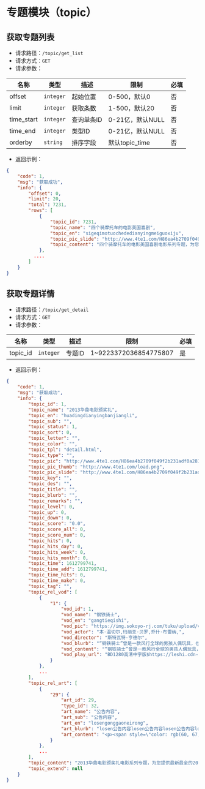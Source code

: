 # 专题模块（topic）

获取专题列表
-------------------------------------------

- 请求路径：`/topic/get_list`
- 请求方式：`GET`
- 请求参数：

| 名称       | 类型      | 描述       | 限制             | 必填 |
| ---------- | --------- | ---------- | ---------------- | ---- |
| offset     | `integer` | 起始位置   | 0-500，默认0     | 否   |
| limit      | `integer` | 获取条数   | 1-500，默认20    | 否   |
| time_start | `integer` | 查询单条ID | 0-21亿，默认NULL | 否   |
| time_end   | `integer` | 类型ID     | 0-21亿，默认NULL | 否   |
| orderby    | `string`  | 排序字段   | 默认topic_time   | 否   |

- 返回示例：

```json
{
    "code": 1,
    "msg": "获取成功",
    "info": {
        "offset": 0,
        "limit": 20,
        "total": 7231,
        "rows": [
            {
                "topic_id": 7231,
                "topic_name": "四个骑摩托车的电影美国喜剧",
                "topic_en": "sigeqimotuochededianyingmeiguoxiju",
                "topic_pic_slide": "http://www.4te1.com/H86ea4b2709f049f2b231adf0a281406ei.jpg",
                "topic_content": "四个骑摩托车的电影美国喜剧电影系列专题，为您提供最新最全的四个骑摩托车的电影美国喜剧电影"
            },
          ....
        ]
    }
}
```



获取专题详情
-------------------------------------------

- 请求路径：`/topic/get_detail`
- 请求方式：`GET`
- 请求参数：

| 名称     | 类型      | 描述   | 限制                  | 必填 |
| -------- | --------- | ------ | --------------------- | ---- |
| topic_id | `integer` | 专题ID | 1~9223372036854775807 | 是   |

- 返回示例：

```json
{
    "code": 1,
    "msg": "获取成功",
    "info": {
        "topic_id": 1,
        "topic_name": "2013华鼎电影颁奖礼",
        "topic_en": "huadingdianyingbanjiangli",
        "topic_sub": "",
        "topic_status": 1,
        "topic_sort": 0,
        "topic_letter": "",
        "topic_color": "",
        "topic_tpl": "detail.html",
        "topic_type": "",
        "topic_pic": "http://www.4te1.com/H86ea4b2709f049f2b231adf0a281406ei.jpg",
        "topic_pic_thumb": "http://www.4te1.com/load.png",
        "topic_pic_slide": "http://www.4te1.com/H86ea4b2709f049f2b231adf0a281406ei.jpg",
        "topic_key": "",
        "topic_des": "",
        "topic_title": "",
        "topic_blurb": "",
        "topic_remarks": "",
        "topic_level": 0,
        "topic_up": 0,
        "topic_down": 0,
        "topic_score": "0.0",
        "topic_score_all": 0,
        "topic_score_num": 0,
        "topic_hits": 0,
        "topic_hits_day": 0,
        "topic_hits_week": 0,
        "topic_hits_month": 0,
        "topic_time": 1612799741,
        "topic_time_add": 1612799741,
        "topic_time_hits": 0,
        "topic_time_make": 0,
        "topic_tag": "",
        "topic_rel_vod": [
            {
                "1": {
                    "vod_id": 1,
                    "vod_name": "钢铁骑士",
                    "vod_en": "gangtieqishi",
                    "vod_pic": "https://img.sokoyo-rj.com/tuku/upload/vod/2019-04-19/201904191555613947.jpg",
                    "vod_actor": "本·温切尔,玛丽亚·贝罗,乔什·布雷纳,",
                    "vod_director": "斯特瓦特·亨德尔",
                    "vod_blurb": "“钢铁骑士”曾是一款风行全球的男孩人偶玩具，也曾被拍成电视系列动画片，此次真人电影版的故事是《雷神2：黑暗世界》的编剧Christopher Yost原创的。故事讲述16岁男孩Max（本·温切尔 饰）",
                    "vod_content": "“钢铁骑士”曾是一款风行全球的男孩人偶玩具，也曾被拍成电视系列动画片，此次真人电影版的故事是《雷神2：黑暗世界》的编剧Christopher Yost原创的。故事讲述16岁男孩Max（本·温切尔 饰）和母亲居住在一个小镇上，他的科学家父亲当年在他出生后不久就神秘死亡了。Max拥有一种他自己都无法控制的超强能量，直到他遇到有着先进技术的外星人...<span class=\"intro-more hide\">简介：“钢铁骑士”曾是一款风行全球的男孩人偶玩具，也曾被拍成电视系列动画片，此次真人电影版的故事是《雷神2：黑暗世界》的编剧Christopher Yost原创的。故事讲述16岁男孩Max（本·温切尔 饰）和母亲居住在一个小镇上，他的科学家父亲当年在他出生后不久就神秘死亡了。Max拥有一种他自己都无法控制的超强能量，直到他遇到有着先进技术的外星人Steel（乔什·布雷纳 配音）后，Max才学会运用它，“钢铁骑士”就此诞生！",
                    "vod_play_url": "BD1280高清中字版$https://leshi.cdn-zuyida.com/20170910/3pJxFU9o/index.m3u8$$$HD高清$https://www.zhuticlub.com:65/20190418/uz3m0oKl/index.m3u8"
                }
            },
            ...
        ],
        "topic_rel_art": [
            {
                "29": {
                    "art_id": 29,
                    "type_id": 32,
                    "art_name": "公告内容",
                    "art_sub": "公告内容",
                    "art_en": "losengonggaoneirong",
                    "art_blurb": "losen公告内容losen公告内容losen公告内容losen公告内容losen公告内容losen公告内容losen公告内容losen公告内容",
                    "art_content": "<p><span style=\"color: rgb(60, 67, 83); font-family: &quot;Helvetica Neue&quot;, Helvetica, Tahoma, Arial, &quot;PingFang SC&quot;, &quot;Source Han Sans CN&quot;, &quot;Source Han Sans&quot;, &quot;Hiragino Sans GB&quot;, &quot;WenQuanYi Micro Hei&quot;, sans-serif; font-size: 14px; font-weight: 700; background-color: rgb(239, 239, 239);\">产品反馈-专题描述字体和图片太小了</span></p>"
                }
            },
            ...
        ],
        "topic_content": "2013华鼎电影颁奖礼电影系列专题，为您提供最新最全的2013华鼎电影颁奖礼电影",
        "topic_extend": null
    }
}
```

